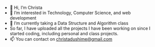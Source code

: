 - 👋 Hi, I’m Christa
- 👀 I’m interested in Technology, Computer Science, and web development 
- 🌱 I’m currently taking a Data Structure and Algorithm class
-  So far, I have uploaded all the projects I have been working on since I started coding, including personal and class projects.
- 📫 You can contact on christadushime@gmail.com

<!---
christabusho/christabusho is a ✨ special ✨ repository because its `README.md` (this file) appears on your GitHub profile.
You can click the Preview link to take a look at your changes.
--->
